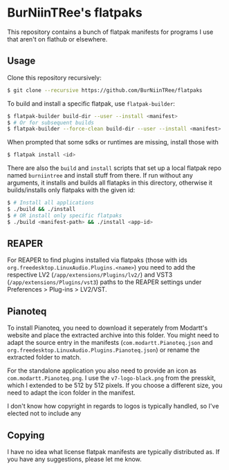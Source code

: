 # BurNiinTRee's flatpaks
This repository contains a bunch of flatpak manifests for programs I use that aren't on flathub or elsewhere.

## Usage
Clone this repository recursively:
```bash
$ git clone --recursive https://github.com/BurNiinTRee/flatpaks
```
To build and install a specific flatpak, use `flatpak-builder`:
```bash
$ flatpak-builder build-dir --user --install <manifest>
$ # Or for subsequent builds
$ flatpak-builder --force-clean build-dir --user --install <manifest>
```
When prompted that some sdks or runtimes are missing, install those with
```bash
$ flatpak install <id>
```

There are also the `build` and `install` scripts that set up a local flatpak repo named `burniintree` and install stuff from there.
If run without any arguments, it installs and builds all flatapks in this directory, otherwise it builds/installs only flatpaks with the given id:
```bash
$ # Install all applications
$ ./build && ./install
$ # OR install only specific flatpaks
$ ./build <manifest-path> && ./install <app-id>
```

## REAPER
For REAPER to find plugins installed via flatpaks (those with ids `org.freedesktop.LinuxAudio.Plugins.<name>`) you need to add the respective LV2 (`/app/extensions/Plugins/lv2/`) and VST3 (`/app/extensions/Plugins/vst3`) paths to the REAPER settings under Preferences > Plug-ins > LV2/VST.
## Pianoteq
To install Pianoteq, you need to download it seperately from Modartt's website and place the extracted archive into this folder. You might need to adapt the source entry in the manifests (`com.modartt.Pianoteq.json` and `org.freedesktop.LinuxAudio.Plugins.Pianoteq.json`) or rename the extracted folder to match.

For the standalone application you also need to provide an icon as `com.modartt.Pianoteq.png`. I use the `v7-logo-black.png` from the presskit, which I extended to be 512 by 512 pixels. If you choose a different size, you need to adapt the icon folder in the manifest.

I don't know how copyright in regards to logos is typically handled, so I've elected not to include any
## Copying
I have no idea what license flatpak manifests are typically distributed as. If you have any suggestions, please let me know.